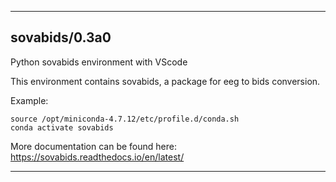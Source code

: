 
----------------------------------
## sovabids/0.3a0 ##
Python sovabids environment with VScode 

This environment contains sovabids, a package for eeg to bids conversion.

Example:
```
source /opt/miniconda-4.7.12/etc/profile.d/conda.sh
conda activate sovabids
```

More documentation can be found here: https://sovabids.readthedocs.io/en/latest/

----------------------------------
